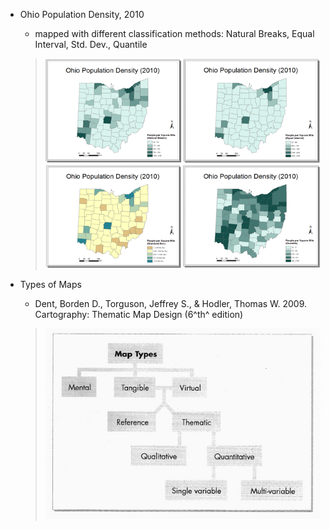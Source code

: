 * Ohio Population Density, 2010
  * mapped with different classification methods: Natural Breaks, Equal Interval, Std. Dev., Quantile

  > ![](/ThematicMapping-Viz.md/OHpopDensity.png)
* Types of Maps
  * Dent, Borden D., Torguson, Jeffrey S., & Hodler, Thomas W. 2009. Cartography: Thematic Map Design \(6^th^ edition\)

  > ![](/ThematicMapping-Viz.md/MapTypes.jpg)



